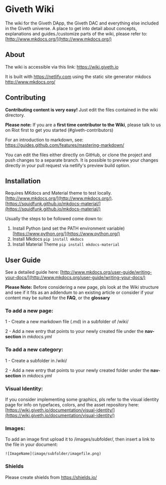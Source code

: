 # Giveth Wiki
The wiki for the Giveth DApp, the Giveth DAC and everything else included in the Giveth universe. A place to get into detail about concepts, explanations and guides./customize parts of the wiki, please refer to: [http://www.mkdocs.org/](http://www.mkdocs.org/)

## About
The wiki is accessible via this link: https://wiki.giveth.io

It is built with https://netlify.com using the static site generator mkdocs http://www.mkdocs.org/

## Contributing
**Contributing content is very easy!** Just edit the files contained in the wiki directory.

**Please note:** If you are a **first time contributor to the Wiki**, please talk to us on Riot first to get you started (#giveth-contributors)

For an introduction to markdown, see: https://guides.github.com/features/mastering-markdown/

You can edit the files either directly on GitHub, or clone the project and push changes to a separate branch. It is possible to preview your changes directly in your pull request via netlify's preview build option.

## Installation
Requires MKdocs and Material theme to test locally.  [http://www.mkdocs.org/](http://www.mkdocs.org/). [https://squidfunk.github.io/mkdocs-material/](https://squidfunk.github.io/mkdocs-material/)

Usually the steps to be followed come down to:
1. Install Python (and set the PATH environment variable)
[https://www.python.org/](https://www.python.org/)
2. Install Mkdocs
``pip install mkdocs``
3. Install Material Theme
``pip install mkdocs-material``

## User Guide
See a detailed guide here: [http://www.mkdocs.org/user-guide/writing-your-docs/](http://www.mkdocs.org/user-guide/writing-your-docs/)

**Please Note:** Before considering a new page, pls look at the Wiki structure and see if it fits as an addendum to an existing article or consider if your content may be suited for the **FAQ**, or the **glossary**

### To add a new page:
  1 - Create a new markdown file (.md) in a subfolder of /wiki/

  2 - Add a new entry that points to your newly created file under the **nav-section** in *mkdocs.yml*

### To add a new category:
  1 - Create a subfolder in /wiki/

  2 - Add a new entry that points to your newly created folder under  the **nav-section** in *mkdocs.yml*

### Visual Identity:
  If you consider implementing some graphics, pls refer to the visual identity page for info on typefaces, colors, and the asset repository here: [https://wiki.giveth.io/documentation/visual-identity/](https://wiki.giveth.io/documentation/visual-identity/)

### Images:
  To add an image first upload it to /images/subfolder/, then insert a link to the file in your document:

  ```![ImageName](image/subfolder/imagefile.png)```

### Shields

Please create shields from https://shields.io/
